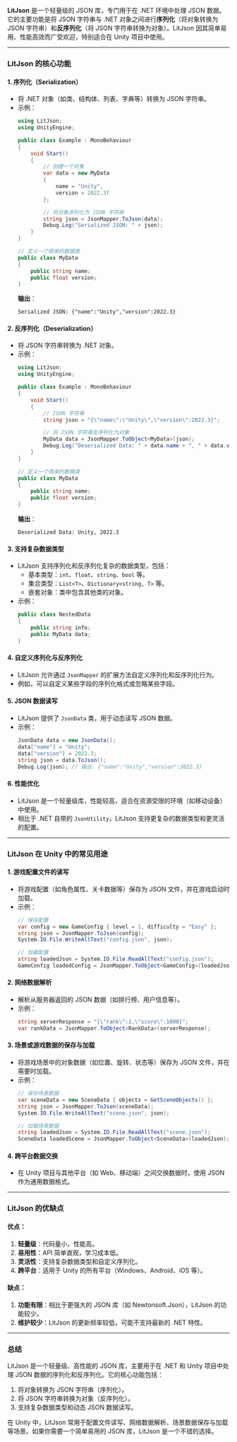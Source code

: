 **LitJson** 是一个轻量级的 JSON 库，专门用于在 .NET 环境中处理 JSON 数据。它的主要功能是将 JSON 字符串与 .NET 对象之间进行**序列化**（将对象转换为 JSON 字符串）和**反序列化**（将 JSON 字符串转换为对象）。LitJson 因其简单易用、性能高效而广受欢迎，特别适合在 Unity 项目中使用。

---

### LitJson 的核心功能

#### 1. **序列化（Serialization）**
   - 将 .NET 对象（如类、结构体、列表、字典等）转换为 JSON 字符串。
   - 示例：
     ```csharp
     using LitJson;
     using UnityEngine;

     public class Example : MonoBehaviour
     {
         void Start()
         {
             // 创建一个对象
             var data = new MyData
             {
                 name = "Unity",
                 version = 2022.3f
             };

             // 将对象序列化为 JSON 字符串
             string json = JsonMapper.ToJson(data);
             Debug.Log("Serialized JSON: " + json);
         }
     }

     // 定义一个简单的数据类
     public class MyData
     {
         public string name;
         public float version;
     }
     ```
     **输出**：
     ```
     Serialized JSON: {"name":"Unity","version":2022.3}
     ```

#### 2. **反序列化（Deserialization）**
   - 将 JSON 字符串转换为 .NET 对象。
   - 示例：
     ```csharp
     using LitJson;
     using UnityEngine;

     public class Example : MonoBehaviour
     {
         void Start()
         {
             // JSON 字符串
             string json = "{\"name\":\"Unity\",\"version\":2022.3}";

             // 将 JSON 字符串反序列化为对象
             MyData data = JsonMapper.ToObject<MyData>(json);
             Debug.Log("Deserialized Data: " + data.name + ", " + data.version);
         }
     }

     // 定义一个简单的数据类
     public class MyData
     {
         public string name;
         public float version;
     }
     ```
     **输出**：
     ```
     Deserialized Data: Unity, 2022.3
     ```

#### 3. **支持复杂数据类型**
   - LitJson 支持序列化和反序列化复杂的数据类型，包括：
     - 基本类型：`int`、`float`、`string`、`bool` 等。
     - 集合类型：`List<T>`、`Dictionary<string, T>` 等。
     - 嵌套对象：类中包含其他类的对象。
   - 示例：
     ```csharp
     public class NestedData
     {
         public string info;
         public MyData data;
     }
     ```

#### 4. **自定义序列化与反序列化**
   - LitJson 允许通过 `JsonMapper` 的扩展方法自定义序列化和反序列化行为。
   - 例如，可以自定义某些字段的序列化格式或忽略某些字段。

#### 5. **JSON 数据读写**
   - LitJson 提供了 `JsonData` 类，用于动态读写 JSON 数据。
   - 示例：
     ```csharp
     JsonData data = new JsonData();
     data["name"] = "Unity";
     data["version"] = 2022.3;
     string json = data.ToJson();
     Debug.Log(json); // 输出: {"name":"Unity","version":2022.3}
     ```

#### 6. **性能优化**
   - LitJson 是一个轻量级库，性能较高，适合在资源受限的环境（如移动设备）中使用。
   - 相比于 .NET 自带的 `JsonUtility`，LitJson 支持更复杂的数据类型和更灵活的配置。

---

### LitJson 在 Unity 中的常见用途

#### 1. **游戏配置文件的读写**
   - 将游戏配置（如角色属性、关卡数据等）保存为 JSON 文件，并在游戏启动时加载。
   - 示例：
     ```csharp
     // 保存配置
     var config = new GameConfig { level = 1, difficulty = "Easy" };
     string json = JsonMapper.ToJson(config);
     System.IO.File.WriteAllText("config.json", json);

     // 加载配置
     string loadedJson = System.IO.File.ReadAllText("config.json");
     GameConfig loadedConfig = JsonMapper.ToObject<GameConfig>(loadedJson);
     ```

#### 2. **网络数据解析**
   - 解析从服务器返回的 JSON 数据（如排行榜、用户信息等）。
   - 示例：
     ```csharp
     string serverResponse = "{\"rank\":1,\"score\":1000}";
     var rankData = JsonMapper.ToObject<RankData>(serverResponse);
     ```

#### 3. **场景或游戏数据的保存与加载**
   - 将游戏场景中的对象数据（如位置、旋转、状态等）保存为 JSON 文件，并在需要时加载。
   - 示例：
     ```csharp
     // 保存场景数据
     var sceneData = new SceneData { objects = GetSceneObjects() };
     string json = JsonMapper.ToJson(sceneData);
     System.IO.File.WriteAllText("scene.json", json);

     // 加载场景数据
     string loadedJson = System.IO.File.ReadAllText("scene.json");
     SceneData loadedScene = JsonMapper.ToObject<SceneData>(loadedJson);
     ```

#### 4. **跨平台数据交换**
   - 在 Unity 项目与其他平台（如 Web、移动端）之间交换数据时，使用 JSON 作为通用数据格式。

---

### LitJson 的优缺点

#### 优点：
1. **轻量级**：代码量小，性能高。
2. **易用性**：API 简单直观，学习成本低。
3. **灵活性**：支持复杂数据类型和自定义序列化。
4. **跨平台**：适用于 Unity 的所有平台（Windows、Android、iOS 等）。

#### 缺点：
1. **功能有限**：相比于更强大的 JSON 库（如 Newtonsoft.Json），LitJson 的功能较少。
2. **维护较少**：LitJson 的更新频率较低，可能不支持最新的 .NET 特性。

---

### 总结
LitJson 是一个轻量级、高性能的 JSON 库，主要用于在 .NET 和 Unity 项目中处理 JSON 数据的序列化和反序列化。它的核心功能包括：
1. 将对象转换为 JSON 字符串（序列化）。
2. 将 JSON 字符串转换为对象（反序列化）。
3. 支持复杂数据类型和动态 JSON 数据读写。

在 Unity 中，LitJson 常用于配置文件读写、网络数据解析、场景数据保存与加载等场景。如果你需要一个简单易用的 JSON 库，LitJson 是一个不错的选择。